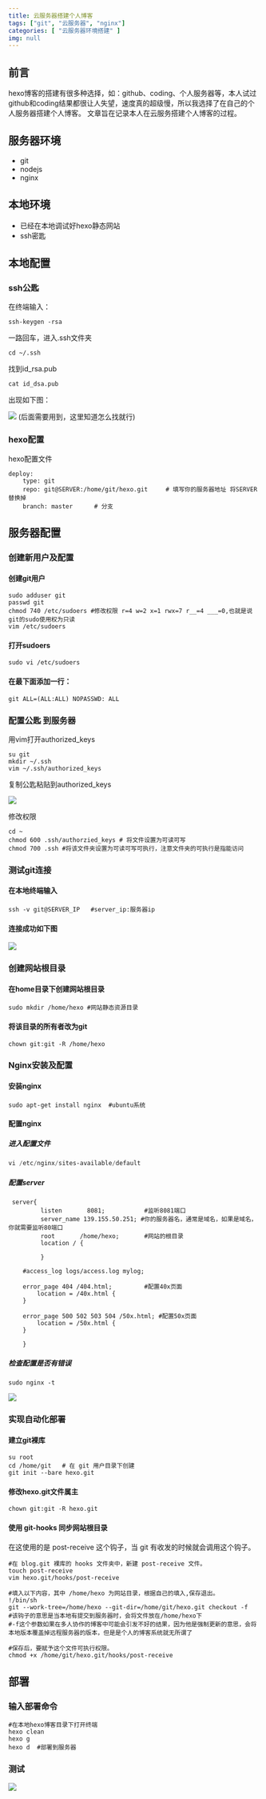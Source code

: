 ```yaml
---
title: 云服务器搭建个人博客
tags: ["git", "云服务器", "nginx"]
categories: [ "云服务器环境搭建" ]
img: null
---
```


## 前言
hexo博客的搭建有很多种选择，如：github、coding、个人服务器等，本人试过github和coding结果都很让人失望，速度真的超级慢，所以我选择了在自己的个人服务器搭建个人博客。
文章旨在记录本人在云服务搭建个人博客的过程。

<!--more-->

## 服务器环境
- git
- nodejs
- nginx


## 本地环境
- 已经在本地调试好hexo静态网站
- ssh密匙


## 本地配置
### ssh公匙

在终端输入：
``` shell
ssh-keygen -rsa
```

一路回车，进入.ssh文件夹

```shell
cd ~/.ssh
```

找到id_rsa.pub

```shell
cat id_dsa.pub 
```

出现如下图：

![](http://q2pswj36a.bkt.clouddn.com/ssh公匙.png)
(后面需要用到，这里知道怎么找就行)

### hexo配置

hexo配置文件

```shell
deploy:
    type: git
    repo: git@SERVER:/home/git/hexo.git     # 填写你的服务器地址 将SERVER替换掉
    branch: master      # 分支
```

## 服务器配置

### 创建新用户及配置

#### 创建git用户

```shell
sudo adduser git 
passwd git
chmod 740 /etc/sudoers #修改权限 r=4 w=2 x=1 rwx=7 r__=4 ___=0,也就是说git的sudo使用权为只读
vim /etc/sudoers
```

#### 打开sudoers

```shell
sudo vi /etc/sudoers
```

#### 在最下面添加一行：

```shell
git ALL=(ALL:ALL) NOPASSWD: ALL
```

### 配置公匙 到服务器

用vim打开authorized_keys

```shell
su git
mkdir ~/.ssh
vim ~/.ssh/authorized_keys
```

复制公匙粘贴到authorized_keys

![](http://q2pswj36a.bkt.clouddn.com/配置公匙.png)

修改权限

```shell
cd ~
chmod 600 .ssh/authorzied_keys # 将文件设置为可读可写
chmod 700 .ssh #将该文件夹设置为可读可写可执行，注意文件夹的可执行是指能访问
```

### 测试git连接

#### 在本地终端输入

```shell
ssh -v git@SERVER_IP   #server_ip:服务器ip
```

#### 连接成功如下图

![](http://q2pswj36a.bkt.clouddn.com/ssh连接测试.png)

### 创建网站根目录

#### 在home目录下创建网站根目录

```shell
sudo mkdir /home/hexo #网站静态资源目录
```

#### 将该目录的所有者改为git

```shell
chown git:git -R /home/hexo
```

### Nginx安装及配置

#### 安装nginx

```shell
sudo apt-get install nginx  #ubuntu系统
```

#### 配置nginx

##### 进入配置文件

```powershell
vi /etc/nginx/sites-available/default
```

##### 配置server

```shell
 server{
         listen       8081;           #监听8081端口
         server_name 139.155.50.251; #你的服务器名，通常是域名，如果是域名，你就需要监听80端口
         root       /home/hexo;       #网站的根目录
         location / {

         }

    #access_log logs/access.log mylog;

    error_page 404 /404.html;         #配置40x页面
        location = /40x.html {
    }

    error_page 500 502 503 504 /50x.html; #配置50x页面
        location = /50x.html {
    }

    }

```
##### 检查配置是否有错误

```shell
sudo nginx -t
```
![](http://q2pswj36a.bkt.clouddn.com/检查nginx配置.png)
### 实现自动化部署

#### 建立git裸库

``` shell
su root 
cd /home/git   # 在 git 用户目录下创建 
git init --bare hexo.git
```

#### 修改hexo.git文件属主

```shell
chown git:git -R hexo.git
```

#### 使用 git-hooks 同步网站根目录

在这使用的是 post-receive 这个钩子，当 git 有收发的时候就会调用这个钩子。 

```shell
#在 blog.git 裸库的 hooks 文件夹中，新建 post-receive 文件。
touch post-receive
vim hexo.git/hooks/post-receive

#填入以下内容，其中 /home/hexo 为网站目录，根据自己的填入,保存退出。
!/bin/sh
git --work-tree=/home/hexo --git-dir=/home/git/hexo.git checkout -f
#该钩子的意思是当本地有提交到服务器时，会将文件放在/home/hexo下
#-f这个参数如果在多人协作的博客中可能会引发不好的结果，因为他是强制更新的意思，会将本地版本覆盖掉远程服务器的版本，但是是个人的博客系统就无所谓了

#保存后，要赋予这个文件可执行权限。
chmod +x /home/git/hexo.git/hooks/post-receive
```

## 部署

### 输入部署命令

``` shell
#在本地hexo博客目录下打开终端
hexo clean
hexo g
hexo d  #部署到服务器
```

### 测试

![](http://q2pswj36a.bkt.clouddn.com/部署测试.png)














